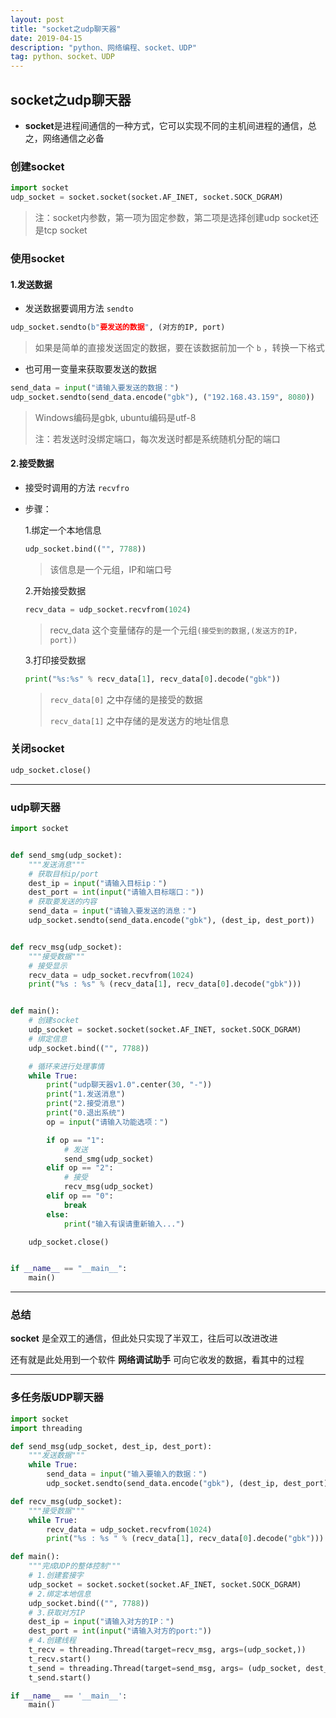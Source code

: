 ```yaml
---
layout: post
title: "socket之udp聊天器"
date: 2019-04-15 
description: "python、网络编程、socket、UDP"
tag: python、socket、UDP
---
```


## socket之udp聊天器

* **socket**是进程间通信的一种方式，它可以实现不同的主机间进程的通信，总之，网络通信之必备

### 创建socket

```python
import socket
udp_socket = socket.socket(socket.AF_INET, socket.SOCK_DGRAM)
```

> 注：socket内参数，第一项为固定参数，第二项是选择创建udp socket还是tcp socket

### 使用socket

#### 1.发送数据

* 发送数据要调用方法 `sendto`

```python
udp_socket.sendto(b"要发送的数据", (对方的IP, port)
```

>  如果是简单的直接发送固定的数据，要在该数据前加一个 `b` ，转换一下格式

* 也可用一变量来获取要发送的数据

```python
send_data = input("请输入要发送的数据：")
udp_socket.sendto(send_data.encode("gbk"), ("192.168.43.159", 8080))
```

> Windows编码是gbk, ubuntu编码是utf-8
>
> 注：若发送时没绑定端口，每次发送时都是系统随机分配的端口

#### 2.接受数据

* 接受时调用的方法 `recvfro`

* 步骤：

  1.绑定一个本地信息

  ```python
  udp_socket.bind(("", 7788))  
  ```

  > 该信息是一个元组，IP和端口号

  2.开始接受数据

  ```python
  recv_data = udp_socket.recvfrom(1024)
  ```

  > recv_data 这个变量储存的是一个元组`(接受到的数据,(发送方的IP，port))`

  3.打印接受数据

  ```python
  print("%s:%s" % recv_data[1], recv_data[0].decode("gbk"))
  ```

  > `recv_data[0]` 之中存储的是接受的数据
  >
  > `recv_data[1]`  之中存储的是发送方的地址信息

### 关闭socket

```python
udp_socket.close()
```

------

### udp聊天器

```python
import socket


def send_smg(udp_socket):
    """发送消息"""
    # 获取目标ip/port
    dest_ip = input("请输入目标ip：")
    dest_port = int(input("请输入目标端口："))
    # 获取要发送的内容
    send_data = input("请输入要发送的消息：")
    udp_socket.sendto(send_data.encode("gbk"), (dest_ip, dest_port))


def recv_msg(udp_socket):
    """接受数据"""
    # 接受显示
    recv_data = udp_socket.recvfrom(1024)
    print("%s : %s" % (recv_data[1], recv_data[0].decode("gbk")))


def main():
    # 创建socket
    udp_socket = socket.socket(socket.AF_INET, socket.SOCK_DGRAM)
    # 绑定信息
    udp_socket.bind(("", 7788))

    # 循环来进行处理事情
    while True:
        print("udp聊天器v1.0".center(30, "-"))
        print("1.发送消息")
        print("2.接受消息")
        print("0.退出系统")
        op = input("请输入功能选项：")

        if op == "1":
            # 发送
            send_smg(udp_socket)
        elif op == "2":
            # 接受
            recv_msg(udp_socket)
        elif op == "0":
            break
        else:
            print("输入有误请重新输入...")

    udp_socket.close()


if __name__ == "__main__":
    main()

```

*******************************************************************************************************************************************************************************************************************************************************

### 总结

**socket** 是全双工的通信，但此处只实现了半双工，往后可以改进改进

还有就是此处用到一个软件 **网络调试助手** 可向它收发的数据，看其中的过程

------

### 多任务版UDP聊天器

```python
import socket
import threading

def send_msg(udp_socket, dest_ip, dest_port):
    """发送数据"""
    while True:
        send_data = input("输入要输入的数据：")
        udp_socket.sendto(send_data.encode("gbk"), (dest_ip, dest_port))

def recv_msg(udp_socket):
    """接受数据"""
    while True:
        recv_data = udp_socket.recvfrom(1024)
        print("%s : %s " % (recv_data[1], recv_data[0].decode("gbk")))

def main():
    """完成UDP的整体控制"""
    # 1.创建套接字
    udp_socket = socket.socket(socket.AF_INET, socket.SOCK_DGRAM)
    # 2.绑定本地信息
    udp_socket.bind(("", 7788))
    # 3.获取对方IP
    dest_ip = input("请输入对方的IP：")
    dest_port = int(input("请输入对方的port:"))
    # 4.创建线程
    t_recv = threading.Thread(target=recv_msg, args=(udp_socket,))
    t_recv.start()
    t_send = threading.Thread(target=send_msg, args= (udp_socket, dest_ip, dest_port))
    t_send.start()

if __name__ == '__main__':
    main()

```
